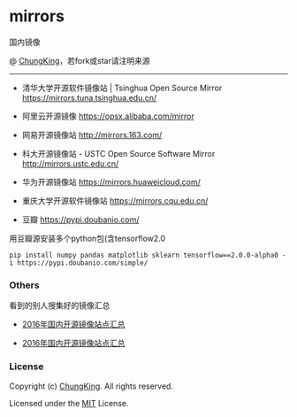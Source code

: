 # mirrors
国内镜像

@ [ChungKing](https://github.com/HuangCongQing/mirrors)，若fork或star请注明来源

-----

* 清华大学开源软件镜像站 | Tsinghua Open Source Mirror
https://mirrors.tuna.tsinghua.edu.cn/

* 阿里云开源镜像
https://opsx.alibaba.com/mirror

* 网易开源镜像站
http://mirrors.163.com/

* 科大开源镜像站 - USTC Open Source Software Mirror
http://mirrors.ustc.edu.cn/

* 华为开源镜像站
https://mirrors.huaweicloud.com/

* 重庆大学开源软件镜像站
https://mirrors.cqu.edu.cn/

* 豆瓣
https://pypi.doubanio.com/

用豆瓣源安装多个python包(含tensorflow2.0

`pip install numpy pandas matplotlib sklearn tensorflow==2.0.0-alpha0 -i https://pypi.doubanio.com/simple/`

### Others

看到的别人搜集好的镜像汇总

* [2016年国内开源镜像站点汇总](https://www.cnblogs.com/jtlgb/p/5702713.html)

*  [2016年国内开源镜像站点汇总](https://www.cnblogs.com/codefly/p/6536627.html)





### License

Copyright (c) [ChungKing](https://github.com/HuangCongQing/mirrors). All rights reserved.

Licensed under the [MIT](./LICENSE) License.

